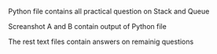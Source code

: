 Python file contains all practical question
on Stack and Queue

Screanshot A and B contain output of Python file

The rest text files contain answers on remainig questions

